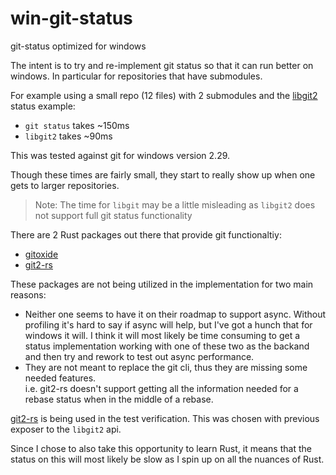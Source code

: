 # win-git-status

git-status optimized for windows

The intent is to try and re-implement git status so that it can run better on windows. In 
particular for repositories that have submodules.

For example using a small repo (12 files) with 2 submodules and the 
[libgit2](https://libgit2.org/libgit2/ex/HEAD/status.html) status example:

- `git status` takes ~150ms
- `libgit2` takes ~90ms 

This was tested against git for windows version 2.29.

Though these times are fairly small, they start to really show up when one gets
to larger repositories.

> Note: The time for `libgit` may be a little misleading as 
> `libgit2` does not support full git status functionality

There are 2 Rust packages out there that provide git functionaltiy:

- [gitoxide](https://github.com/Byron/gitoxide)
- [git2-rs](https://github.com/rust-lang/git2-rs)

These packages are not being utilized in the implementation for two main reasons:

- Neither one seems to have it on their roadmap to support async.  Without profiling
  it's hard to say if async will help, but I've got a hunch that for windows it will.
  I think it will most likely be time consuming to get a status implementation working
  with one of these two as the backand and then try and rework to test out async performance.
- They are not meant to replace the git cli, thus they are missing some needed features.  
  i.e. git2-rs doesn't support getting all the information needed for a rebase status when
  in the middle of a rebase.

[git2-rs](https://github.com/rust-lang/git2-rs) is being used in the test verification.  This was
chosen with previous exposer to the `libgit2` api.

Since I chose to also take this opportunity to learn Rust, it means that the status on this will most
likely be slow as I spin up on all the nuances of Rust.
